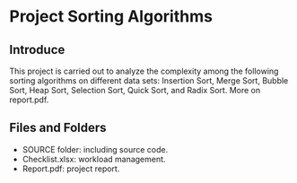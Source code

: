 # Project Sorting Algorithms

## Introduce
This project is carried out to analyze the complexity among the following sorting algorithms on different data sets: Insertion Sort, Merge Sort, Bubble Sort, Heap Sort, Selection Sort, Quick Sort, and Radix Sort. More on report.pdf.

## Files and Folders
- SOURCE folder: including source code.
- Checklist.xlsx: workload management.
- Report.pdf: project report.
